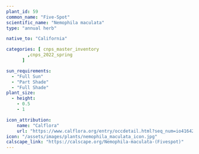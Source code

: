 ```yaml
---
plant_id: 59
common_name: "Five-Spot"
scientific_name: "Nemophila maculata"
type: "annual herb"

native_to: "California"

categories: [ cnps_master_inventory
        ,cnps_2022_spring
      ]

sun_requirements:
  - "Full Sun"
  - "Part Shade"
  - "Full Shade"
plant_size:
  - height: 
    - 0.5
    - 1

icon_attribution: 
    name: "Calflora"
    url: "https://www.calflora.org/entry/occdetail.html?seq_num=io41642" 
icon: "/assets/images/plants/nemophila_maculata_icon.jpg" 
calscape_link: "https://calscape.org/Nemophila-maculata-(Fivespot)"
---
```



